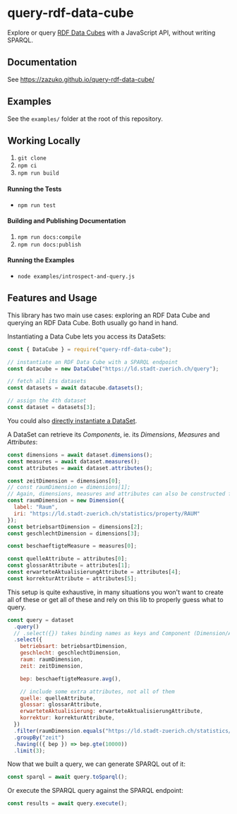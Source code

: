 # query-rdf-data-cube

Explore or query [RDF Data Cubes](https://www.w3.org/TR/vocab-data-cube/) with a JavaScript API,
without writing SPARQL.

<!--## Installation

`npm install query-rdf-data-cube`
-->
## Documentation

See <https://zazuko.github.io/query-rdf-data-cube/>

## Examples

See the `examples/` folder at the root of this repository.

## Working Locally

1. `git clone`
1. `npm ci`
1. `npm run build`

#### Running the Tests

* `npm run test`

#### Building and Publishing Documentation

1. `npm run docs:compile`
1. `npm run docs:publish`

#### Running the Examples

* `node examples/introspect-and-query.js`

## Features and Usage

This library has two main use cases: exploring an RDF Data Cube and querying an RDF Data Cube.
Both usually go hand in hand.

Instantiating a Data Cube lets you access its DataSets:
```js
const { DataCube } = require("query-rdf-data-cube");

// instantiate an RDF Data Cube with a SPARQL endpoint
const datacube = new DataCube("https://ld.stadt-zuerich.ch/query");

// fetch all its datasets
const datasets = await datacube.datasets();

// assign the 4th dataset
const dataset = datasets[3];
```

You could also [directly instantiate a DataSet](https://github.com/zazuko/query-rdf-data-cube/blob/ebb4dca18df46fc1f384ed9ee3876b2c865d5d20/src/expressions/filter.test.ts#L13-L21).

A DataSet can retrieve its *Components*, ie. its *Dimensions*, *Measures* and *Attributes*:

```javascript
const dimensions = await dataset.dimensions();
const measures = await dataset.measures();
const attributes = await dataset.attributes();

const zeitDimension = dimensions[0];
// const raumDimension = dimensions[1];
// Again, dimensions, measures and attributes can also be constructed from scratch:
const raumDimension = new Dimension({
  label: "Raum",
  iri: "https://ld.stadt-zuerich.ch/statistics/property/RAUM"
});
const betriebsartDimension = dimensions[2];
const geschlechtDimension = dimensions[3];

const beschaeftigteMeasure = measures[0];

const quelleAttribute = attributes[0];
const glossarAttribute = attributes[1];
const erwarteteAktualisierungAttribute = attributes[4];
const korrekturAttribute = attributes[5];
```

This setup is quite exhaustive, in many situations you won't want to create all of these or get all of these and rely on this lib to properly guess what to query.

```javascript
const query = dataset
  .query()
  // .select({}) takes binding names as keys and Component (Dimension/Attribute/Measure) as values
  .select({
    betriebsart: betriebsartDimension,
    geschlecht: geschlechtDimension,
    raum: raumDimension,
    zeit: zeitDimension,

    bep: beschaeftigteMeasure.avg(),

    // include some extra attributes, not all of them
    quelle: quelleAttribute,
    glossar: glossarAttribute,
    erwarteteAktualisierung: erwarteteAktualisierungAttribute,
    korrektur: korrekturAttribute,
  })
  .filter(raumDimension.equals("https://ld.stadt-zuerich.ch/statistics/code/R30000"))
  .groupBy("zeit")
  .having(({ bep }) => bep.gte(10000))
  .limit(3);
```

Now that we built a query, we can generate SPARQL out of it:
```javascript
const sparql = await query.toSparql();
```

Or execute the SPARQL query against the SPARQL endpoint:
```javascript
const results = await query.execute();
```
